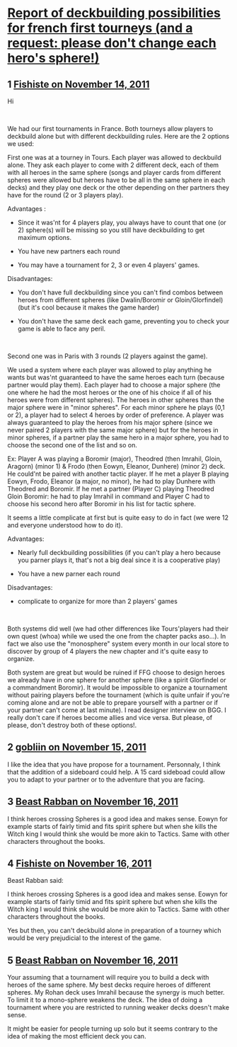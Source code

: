 # [Report of deckbuilding possibilities for french first tourneys (and a request: please don&#039;t change each hero&#039;s sphere!)](https://community.fantasyflightgames.com/topic/56288-report-of-deckbuilding-possibilities-for-french-first-tourneys-and-a-request-please-dont-change-each-heros-sphere/)

## 1 [Fishiste on November 14, 2011](https://community.fantasyflightgames.com/topic/56288-report-of-deckbuilding-possibilities-for-french-first-tourneys-and-a-request-please-dont-change-each-heros-sphere/?do=findComment&comment=555958)

Hi

 

We had our first tournaments in France. Both tourneys allow players to deckbuild alone but with different deckbuilding rules. Here are the 2 options we used:

First one was at a tourney in Tours. Each player was allowed to deckbuild alone. They ask each player to come with 2 different deck, each of them with all heroes in the same sphere (songs and player cards from different spheres were allowed but heroes have to be all in the same sphere in each decks) and they play one deck or the other depending on ther partners they have for the round (2 or 3 players play).

Advantages :

- Since it was'nt for 4 players play, you always have to count that one (or 2) sphere(s) will be missing so you still have deckbuilding to get maximum options.

- You have new partners each round

- You may have a tournament for 2, 3 or even 4 players' games.

Disadvantages:

- You don't have full deckbuilding since you can't find combos between heroes from different spheres (like Dwalin/Boromir or Gloin/Glorfindel) (but it's cool because it makes the game harder)

- You don't have the same deck each game, preventing you to check your game is able to face any peril.

 

Second one was in Paris with 3 rounds (2 players against the game).

We used a system where each player was allowed to play anything he wants but was'nt guaranteed to have the same heroes each turn (because partner would play them). Each player had to choose a major sphere (the one where he had the most heroes or the one of his choice if all of his heroes were from different spheres). The heroes in other spheres than the major sphere were in "minor spheres". For each minor sphere he plays (0,1 or 2), a player had to select 4 heroes by order of preference. A player was always guaranteed to play the heroes from his major sphere (since we never paired 2 players with the same major sphere) but for the heroes in minor spheres, if a partner play the same hero in a major sphere, you had to choose the second one of the list and so on.

Ex: Player A was playing a Boromir (major), Theodred (then Imrahil, Gloin, Aragorn) (minor 1) & Frodo (then Eowyn, Eleanor, Dunhere) (minor 2) deck. He could'nt be paired with another tactic player. If he met a player B playing Eowyn, Frodo, Eleanor (a major, no minor), he had to play Dunhere with Theodred and Boromir. If he met a partner (Player C) playing Theodred Gloin Boromir: he had to play Imrahil in command and Player C had to choose his second hero after Boromir in his list for tactic sphere.

It seems a little complicate at first but is quite easy to do in fact (we were 12 and everyone understood how to do it).

Advantages:

- Nearly full deckbuilding possibilities (if you can't play a hero because you parner plays it, that's not a big deal since it is a cooperative play)

- You have a new parner each round

Disadvantages:

- complicate to organize for more than 2 players' games

 

Both systems did well (we had other differences like Tours'players had their own quest (whoa) while we used the one from the chapter packs aso...). In fact we also use the "monosphere" system every month in our local store to discover by group of 4 players the new chapter and it's quite easy to organize.

Both system are great but would be ruined if FFG choose to design heroes we already have in one sphere for another sphere (like a spirit Glorfindel or a commandment Boromir). It would be impossible to organize a tournament without pairing players before the tournament (which is quite unfair if you're coming alone and are not be able to prepare yourself with a partner or if your partner can't come at last minute). I read designer interview on BGG. I really don't care if heroes become allies and vice versa. But please, of please, don't destroy both of these options!.
 

## 2 [gobliin on November 15, 2011](https://community.fantasyflightgames.com/topic/56288-report-of-deckbuilding-possibilities-for-french-first-tourneys-and-a-request-please-dont-change-each-heros-sphere/?do=findComment&comment=556126)

I like the idea that you have propose for a tournament. Personnaly, I think that the addition of a sideboard could help. A 15 card sideboad could allow you to adapt to your partner or to the adventure that you are facing.

## 3 [Beast Rabban on November 16, 2011](https://community.fantasyflightgames.com/topic/56288-report-of-deckbuilding-possibilities-for-french-first-tourneys-and-a-request-please-dont-change-each-heros-sphere/?do=findComment&comment=556449)

I think heroes crossing Spheres is a good idea and makes sense. Eowyn for example starts of fairly timid and fits spirit sphere but when she kills the Witch king I would think she would be more akin to Tactics. Same with other characters throughout the books.

## 4 [Fishiste on November 16, 2011](https://community.fantasyflightgames.com/topic/56288-report-of-deckbuilding-possibilities-for-french-first-tourneys-and-a-request-please-dont-change-each-heros-sphere/?do=findComment&comment=556613)

Beast Rabban said:

I think heroes crossing Spheres is a good idea and makes sense. Eowyn for example starts of fairly timid and fits spirit sphere but when she kills the Witch king I would think she would be more akin to Tactics. Same with other characters throughout the books.



Yes but then, you can't deckbuild alone in preparation of a tourney which would be very prejudicial to the interest of the game.

## 5 [Beast Rabban on November 16, 2011](https://community.fantasyflightgames.com/topic/56288-report-of-deckbuilding-possibilities-for-french-first-tourneys-and-a-request-please-dont-change-each-heros-sphere/?do=findComment&comment=556744)

Your assuming that a tournament will require you to build a deck with heroes of the same sphere. My best decks require heroes of different spheres. My Rohan deck uses Imrahil because the synergy is much better. To limit it to a mono-sphere weakens the deck. The idea of doing a tournament where you are restricted to running weaker decks doesn't make sense.

It might be easier for people turning up solo but it seems contrary to the idea of making the most efficient deck you can.

